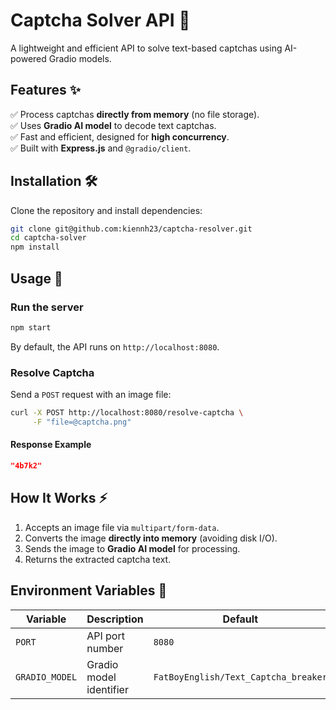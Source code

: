 # **Captcha Solver API** 🚀  
A lightweight and efficient API to solve text-based captchas using AI-powered Gradio models.  

## **Features** ✨  
✅ Process captchas **directly from memory** (no file storage).  
✅ Uses **Gradio AI model** to decode text captchas.  
✅ Fast and efficient, designed for **high concurrency**.  
✅ Built with **Express.js** and `@gradio/client`.  

## **Installation** 🛠️  
Clone the repository and install dependencies:  
```bash
git clone git@github.com:kiennh23/captcha-resolver.git
cd captcha-solver
npm install
```

## **Usage** 🚀  
### **Run the server**  
```bash
npm start
```
By default, the API runs on `http://localhost:8080`.  

### **Resolve Captcha**  
Send a `POST` request with an image file:  
```bash
curl -X POST http://localhost:8080/resolve-captcha \
     -F "file=@captcha.png"
```

#### **Response Example**  
```json
"4b7k2"
```

## **How It Works** ⚡  
1. Accepts an image file via `multipart/form-data`.  
2. Converts the image **directly into memory** (avoiding disk I/O).  
3. Sends the image to **Gradio AI model** for processing.  
4. Returns the extracted captcha text.  

## **Environment Variables** 📌  
| Variable        | Description                              | Default |
|---------------|--------------------------------------|---------|
| `PORT`        | API port number                     | `8080`  |
| `GRADIO_MODEL` | Gradio model identifier            | `FatBoyEnglish/Text_Captcha_breaker` |

